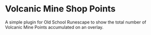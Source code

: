 # Volcanic Mine Shop Points
A simple plugin for Old School Runescape to show the total number of Volcanic Mine Points accumulated on an overlay.
